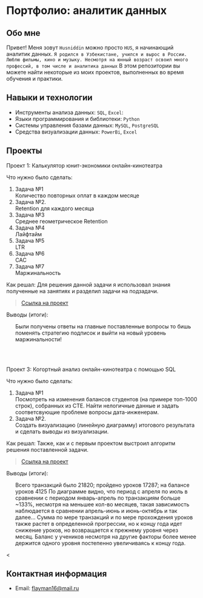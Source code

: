 # Портфолио: аналитик данных

## Обо мне 

Привет! Меня зовут ``Husniddin`` можно просто ``HUS``, я начинающий аналитик данных. 
``Я родился в Узбекистане, учился и вырос в России. Люблю фильмы, кино и музыку. Несмотря на юнный возраст освоил много профессий, в том числе и аналитика данных``
В этом репозитории вы можете найти некоторые из моих проектов, выполненных во время обучения и практики.
<br>

## Навыки и технологии
- Инструменты анализа данных: ``SQL``, ``Excel``: 
- Языки программирования и библиотеки: ``Python``
- Системы управления базами данных: ``MySQL``, ``PostgreSQL``
- Средства визуализации данных: ``PowerBi``, ``Excel``




## Проекты

<p> Проект 1: Калькулятор юнит-экономики онлайн-кинотеатра</p>
<p>Что нужно было сделать:<p>
<ol>
  <li>Задача №1</li> Количество повторных оплат в каждом месяце	
  <li>Задача №2.</li> Retention для каждого месяца	
  <li>Задача №3</li> Среднее геометрическое Retention	
  <li>Задача №4</li> Лайфтайм	
  <li>Задача №5</li> LTR	
  <li>Задача №6</li> CAC	
  <li>Задача №7</li> Маржинальность
</ol>


<p>Как решал: Для решения данной задачи я использовал знания полученные на занятиях и разделил задачи на подзадачи.<p>

> <a href="https://docs.google.com/spreadsheets/d/1a2Oun5ZF9MMRD9By76OqDhiq2teT-WbI/edit#gid=1677535899">Ссылка на проект</a>

 
<p>Выводы (итоги):<p>
<ol>
 Были получены ответы на главные поставленные вопросы то бишь поменять стратегию подписок и выйти на новый уровень маржинальности!
</ol>
<br> 

<br> 
<p> Проект 3: Когортный анализ онлайн-кинотеатра с помощью SQL</p>
<p>Что нужно было сделать:<p>
<ol>
  <li>Задача №1</li> 
  Посмотреть на изменения балансов студентов (на примере топ-1000 строк), собранных из CTE. 
  Найти нелогичные данные и задать соответсвующие проблеме вопросы дата-инженерам.
  <li>Задача №2.</li>
  Создать визуализацию (линейную диаграмму) итогового результата и сделать выводы из визуализации.
</ol>

<p>Как решал: Также, как и с первым проектом выстроил алгоритм решения поставленной задачи.<p>
  
> <a href="https://docs.google.com/document/d/15C2DYBFFZBSvNf4CTMmRFdH1WOv2EK9ClHdKvQDcFbk/edit">Ссылка на проект</a>


  <p>Выводы (итоги):<p>
<ol>
Всего транзакций было 21820; пройдено уроков 17287; на балансе уроков 4125
По диаграмме видно, что период с апреля по июль в сравнении с периодом январь-апрель по транзакциям больше ~133%, несмотря на меньшее кол-во месяцев, такая зависимость наблюдается в сравнении апрель-июнь и июнь-октябрь и так далее...
Сумма по мере транзакций и по мере прохождения уроков также растет в определенной прогрессии, но к концу года идет снижение уроков, но возвращается к прежнему уровня через месяц.
Баланс у учеников несмотря на другие факторы более менее держится одного уровня постепенно увеличиваясь к концу года.
</ol>

<
## Контактная информация
- Email: flayman16@mail.ru
